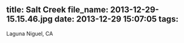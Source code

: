 title: Salt Creek
file_name: 2013-12-29-15.15.46.jpg
date: 2013-12-29 15:07:05
tags:
---

Laguna Niguel, CA
